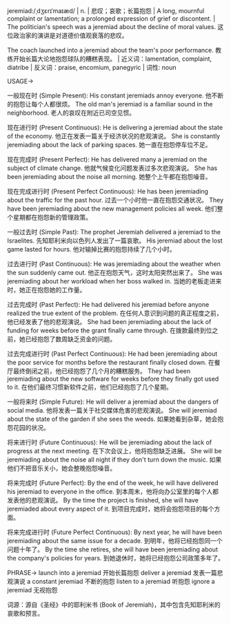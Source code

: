 jeremiad:/ˌdʒɛrɪˈmaɪæd/ | n. | 悲叹；哀歌；长篇抱怨 | A long, mournful complaint or lamentation; a prolonged expression of grief or discontent. |  The politician's speech was a jeremiad about the decline of moral values.  这位政治家的演讲是对道德价值观衰落的悲叹。

The coach launched into a jeremiad about the team's poor performance. 教练开始长篇大论地抱怨球队的糟糕表现。 | 近义词：lamentation, complaint, diatribe | 反义词：praise, encomium, panegyric | 词性: noun


USAGE->

一般现在时 (Simple Present):
His constant jeremiads annoy everyone. 他不断的抱怨让每个人都很烦。
The old man's jeremiad is a familiar sound in the neighborhood.  老人的哀叹在附近已司空见惯。


现在进行时 (Present Continuous):
He is delivering a jeremiad about the state of the economy. 他正在发表一篇关于经济状况的悲观演说。
She is constantly jeremiading about the lack of parking spaces. 她一直在抱怨停车位不足。


现在完成时 (Present Perfect):
He has delivered many a jeremiad on the subject of climate change. 他就气候变化问题发表过多次悲观演说。
She has been jeremiading about the noise all morning. 她整个上午都在抱怨噪音。


现在完成进行时 (Present Perfect Continuous):
He has been jeremiading about the traffic for the past hour.  过去一个小时他一直在抱怨交通状况。
They have been jeremiading about the new management policies all week. 他们整个星期都在抱怨新的管理政策。


一般过去时 (Simple Past):
The prophet Jeremiah delivered a jeremiad to the Israelites. 先知耶利米向以色列人发出了一篇哀歌。
His jeremiad about the lost game lasted for hours. 他对输掉比赛的抱怨持续了几个小时。


过去进行时 (Past Continuous):
He was jeremiading about the weather when the sun suddenly came out.  他正在抱怨天气，这时太阳突然出来了。
She was jeremiading about her workload when her boss walked in. 当她的老板走进来时，她正在抱怨她的工作量。


过去完成时 (Past Perfect):
He had delivered his jeremiad before anyone realized the true extent of the problem. 在任何人意识到问题的真正程度之前，他已经发表了他的悲观演说。
She had been jeremiading about the lack of funding for weeks before the grant finally came through. 在拨款最终到位之前，她已经抱怨了数周缺乏资金的问题。


过去完成进行时 (Past Perfect Continuous):
He had been jeremiading about the poor service for months before the restaurant finally closed down.  在餐厅最终倒闭之前，他已经抱怨了几个月的糟糕服务。
They had been jeremiading about the new software for weeks before they finally got used to it. 在他们最终习惯新软件之前，他们已经抱怨了几个星期。


一般将来时 (Simple Future):
He will deliver a jeremiad about the dangers of social media. 他将发表一篇关于社交媒体危害的悲观演说。
She will jeremiad about the state of the garden if she sees the weeds. 如果她看到杂草，她会抱怨花园的状况。


将来进行时 (Future Continuous):
He will be jeremiading about the lack of progress at the next meeting. 在下次会议上，他将抱怨缺乏进展。
She will be jeremiading about the noise all night if they don't turn down the music. 如果他们不把音乐关小，她会整晚抱怨噪音。


将来完成时 (Future Perfect):
By the end of the week, he will have delivered his jeremiad to everyone in the office.  到本周末，他将向办公室里的每个人都发表他的悲观演说。
By the time the project is finished, she will have jeremiaded about every aspect of it.  到项目完成时，她将会抱怨项目的每个方面。


将来完成进行时 (Future Perfect Continuous):
By next year, he will have been jeremiading about the same issue for a decade. 到明年，他将已经抱怨同一个问题十年了。
By the time she retires, she will have been jeremiading about the company's policies for years.  到她退休时，她将已经抱怨公司政策多年了。


PHRASE->
launch into a jeremiad  开始长篇抱怨
deliver a jeremiad  发表一篇悲观演说
a constant jeremiad  不断的抱怨
listen to a jeremiad  听抱怨
ignore a jeremiad  无视抱怨


词源：源自《圣经》中的耶利米书 (Book of Jeremiah)，其中包含先知耶利米的哀歌和预言。
